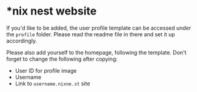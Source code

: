 # \*nix nest website

If you'd like to be added, the user profile template can be accessed under the `profile` folder. Please read the readme file in there and set it up accordingly.

Please also add yourself to the homepage, following the template. Don't forget to change the following after copying:
* User ID for profile image
* Username
* Link to `username.nixne.st` site